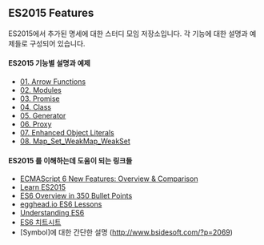 ## ES2015 Features

ES2015에서 추가된 명세에 대한 스터디 모임 저장소입니다. 각 기능에 대한 설명과 예제들로 구성되어 있습니다.

#### ES2015 기능별 설명과 예제
- [01. Arrow Functions](./arrow-functions)
- [02. Modules](./modules)
- [03. Promise](./promise)
- [04. Class](./classes)
- [05. Generator](./generator)
- [06. Proxy](./proxy)
- [07. Enhanced Object Literals](./enhanced-object-literals)
- [08. Map_Set_WeakMap_WeakSet](./map-set-weakmap-weakset)

#### ES2015 를 이해하는데 도움이 되는 링크들
- [ECMAScript 6 New Features: Overview & Comparison](http://es6-features.org/)
- [Learn ES2015](https://babeljs.io/docs/learn-es2015/)
- [ES6 Overview in 350 Bullet Points](https://github.com/bevacqua/es6/)
- [egghead.io ES6 Lessons](https://egghead.io/technologies/es6/)
- [Understanding ES6](https://leanpub.com/understandinges6/read/)
- [ES6 치트시트](https://github.com/DrkSephy/es6-cheatsheet/blob/master/README_ko.md)
- [Symbol]에 대한 간단한 설명 (http://www.bsidesoft.com/?p=2069)

